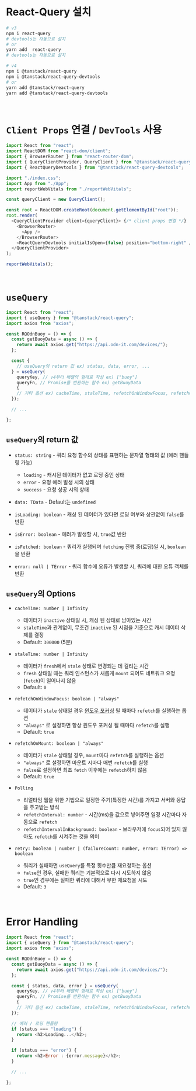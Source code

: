 # React-Query 설치

```bash
# v3
npm i react-query
# devtools는 자동으로 설치
# or
yarn add  react-query
# devtools는 자동으로 설치

# v4
npm i @tanstack/react-query
npm i @tanstack/react-query-devtools
# or
yarn add @tanstack/react-query
yarn add @tanstack/react-query-devtools
```

<br/>

# `Client Props` 연결 / `DevTools` 사용

```JavaScript
import React from "react";
import ReactDOM from "react-dom/client";
import { BrowserRouter } from "react-router-dom";
import { QueryClientProvider, QueryClient } from "@tanstack/react-query";
import { ReactQueryDevtools } from "@tanstack/react-query-devtools";

import "./index.css";
import App from "./App";
import reportWebVitals from "./reportWebVitals";

const queryClient = new QueryClient();

const root = ReactDOM.createRoot(document.getElementById("root"));
root.render(
  <QueryClientProvider client={queryClient}> {/* client props 연결 */}
    <BrowserRouter>
      <App />
    </BrowserRouter>
    <ReactQueryDevtools initialIsOpen={false} position="bottom-right" /> {/* dev tool 사용 */}
  </QueryClientProvider>
);

reportWebVitals();

```

<br/>

# `useQuery`

```JavaScript
import React from "react";
import { useQuery } from "@tanstack/react-query";
import axios from "axios";

const RQOdnBuoy = () => {
  const getBuoyData = async () => {
    return await axios.get("https://api.odn-it.com/devices/");
  };

  const {
    // useQuery의 return 값 ex) status, data, error, ...
  } = useQuery(
    queryKey, // v4부터 배열의 형태로 작성 ex) ["buoy"]
    queryFn, // Promise를 반환하는 함수 ex) getBuoyData
    {
    // 기타 옵션 ex) cacheTime, staleTime, refetchOnWindowFocus, refetchOnMount, retry, ...
  });

  // ...

};
```

## `useQuery`의 return 값

- `status: string` - 쿼리 요청 함수의 상태를 표현하는 문자열 형태의 값 (에러 핸들링 가능)

  - `loading` - 캐시된 데이터가 없고 로딩 중인 상태
  - `error` - 요청 에러 발생 시의 상태
  - `success` - 요청 성공 시의 상태

- `data: TData` - Default는 `undefined`

- `isLoading: boolean` - 캐싱 된 데이터가 있다면 로딩 여부와 상관없이 `false`를 반환

- `isError: boolean` - 에러가 발생할 시, `true`값 반환

- `isFetched: boolean` - 쿼리가 실행되며 `fetching` 진행 중(로딩)일 시, `boolean`을 반환

- `error: null | TError` - 쿼리 함수에 오류가 발생할 시, 쿼리에 대한 오튜 객체를 반환

## `useQuery`의 Options

- `cacheTime: number | Infinity`

  - 데이터가 `inactive` 상태일 시, 캐싱 된 상태로 남아있는 시간
  - `staleTime`과 관계없이, 무조건 `inactive` 된 시점을 기준으로 캐시 데이터 삭제를 결정
  - Default: `300000` (5분)

- `staleTime: number | Infinity`

  - 데이터가 `fresh`에서 `stale` 상태로 변경되는 데 걸리는 시간
  - `fresh` 상태일 때는 쿼리 인스턴스가 새롭게 `mount` 되어도 네트워크 요청(`fetch`)이 일어나지 않음
  - Default: `0`

- `refetchOnWindowFocus: boolean | "always"`

  - 데이터가 `stale` 상태일 경우 <u>윈도우 포커싱</u> 될 때마다 `refetch`를 실행하는 옵션
  - `"always"` 로 설정하면 항상 윈도우 포커싱 될 때마다 `refetch`를 실행
  - Default: `true`

- `refetchOnMount: boolean | "always"`

  - 데이터가 `stale` 상태일 경우, `mount`마다 `refetch`를 실행하는 옵션
  - `"always"` 로 설정하면 마운트 시마다 매번 `refetch`를 실행
  - `false`로 설정하면 최초 `fetch` 이후에는 `refetch`하지 않음
  - Default: `true`

- `Polling`

  - 리얼타임 웹을 위한 기법으로 일정한 주기(특정한 시간)를 가지고 서버와 응답을 주고받는 방식
  - `refetchInterval: number` - 시간(ms)을 값으로 넣어주면 일정 시간마다 자동으로 `refetch`
  - `refetchIntervalInBackground: boolean` - 브라우저에 `focus`되어 있지 않아도 `refetch`를 시켜주는 것을 의미

- `retry: boolean | number | (failureCount: number, error: TError) => boolean`

  - 쿼리가 실패하면 `useQuery`를 특정 횟수만큼 재요청하는 옵션
  - `false`인 경우, 실패한 쿼리는 기본적으로 다시 시도하지 않음
  - `true`인 경우에는 실패한 쿼리에 대해서 무한 재요청을 시도
  - Default: `3`

<br/>

# Error Handling

```JavaScript
import React from "react";
import { useQuery } from "@tanstack/react-query";
import axios from "axios";

const RQOdnBuoy = () => {
  const getBuoyData = async () => {
    return await axios.get("https://api.odn-it.com/devices/");
  };

  const { status, data, error } = useQuery(
    queryKey, // v4부터 배열의 형태로 작성 ex) ["buoy"]
    queryFn, // Promise를 반환하는 함수 ex) getBuoyData
    {
    // 기타 옵션 ex) cacheTime, staleTime, refetchOnWindowFocus, refetchOnMount, retry, ...
  });

  // 에러 / 로딩 핸들링
  if (status === "loading") {
    return <h2>Loading...</h2>;
  }

  if (status === "error") {
    return <h2>Error : {error.message}</h2>;
  }

  // ...

};
```
